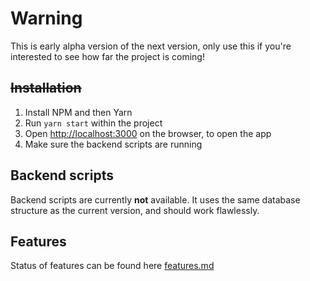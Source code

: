 # Warning
This is early alpha version of the next version, only use this if you're interested to see how far the project is coming!

## ~~Installation~~
1. Install NPM and then Yarn
2. Run `yarn start` within the project
3. Open [http://localhost:3000](http://localhost:3000) on the browser, to open the app
4. Make sure the backend scripts are running

## Backend scripts
Backend scripts are currently **not** available. It uses the same database structure as the current version,
and should work flawlessly.

## Features
Status of features can be found here [features.md](FEATURES.md) 
